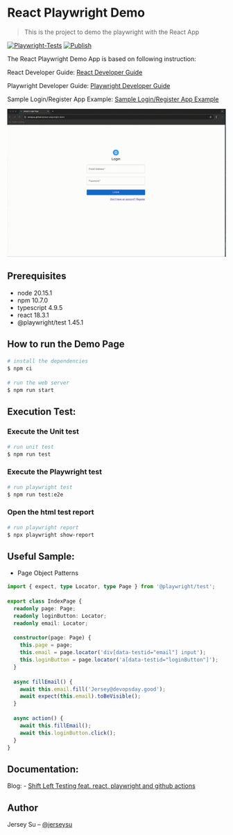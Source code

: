 # React Playwright Demo

> This is the project to demo the playwright with the React App

[![Playwright-Tests](https://github.com/jerseysu/react-playwright-demo/actions/workflows/playwright.yml/badge.svg)](https://github.com/jerseysu/react-playwright-demo/actions/workflows/playwright.yml)
[![Publish](https://github.com/jerseysu/react-playwright-demo/actions/workflows/pages/pages-build-deployment/badge.svg?branch=main)](https://github.com/jerseysu/react-playwright-demo/actions/workflows/pages/pages-build-deployment)

The React Playwright Demo App is based on following instruction:

React Developer Guide: [React Developer Guide](https://react.dev/)

Playwright Developer Guide: [Playwright Developer Guide](https://playwright.dev/)

Sample Login/Register App Example: [Sample Login/Register App Example](https://medium.com/@prabhashi.mm/create-a-simple-react-app-typescript-with-login-register-pages-using-create-react-app-e5c12dd6db53)

![](devopsday.gif)

## Prerequisites

- node 20.15.1
- npm 10.7.0
- typescript 4.9.5
- react 18.3.1
- @playwright/test 1.45.1

## How to run the Demo Page

```sh
# install the dependencies
$ npm ci

# run the web server
$ npm run start
```

## Execution Test:

### Execute the Unit test

```sh
# run unit test
$ npm run test
```


### Execute the Playwright test

```sh
# run playwright test
$ npm run test:e2e
```

### Open the html test report

```sh
# run playwright report
$ npx playwright show-report
```

## Useful Sample:

- Page Object Patterns

```typescript
import { expect, type Locator, type Page } from '@playwright/test';

export class IndexPage {
  readonly page: Page;
  readonly loginButton: Locator;
  readonly email: Locator;

  constructor(page: Page) {
    this.page = page;
    this.email = page.locator('div[data-testid="email"] input');
    this.loginButton = page.locator('a[data-testid="loginButton"]');
  }

  async fillEmail() {
    await this.email.fill('Jersey@devopsday.good');
    await expect(this.email).toBeVisible();
  }

  async action() {
    await this.fillEmail();
    await this.loginButton.click();
  }
}
```

## Documentation:

Blog: - [Shift Left Testing feat. react, playwright and github actions](https://medium.com/@loverjersey/%E7%95%B6%E6%B8%AC%E8%A9%A6%E9%96%8B%E5%A7%8B%E5%B7%A6%E7%A7%BB-feat-react-playwright-and-github-action-f5e87d999cd6)

## Author

Jersey Su – [@jerseysu](https://twitter.com/jersey_su)
